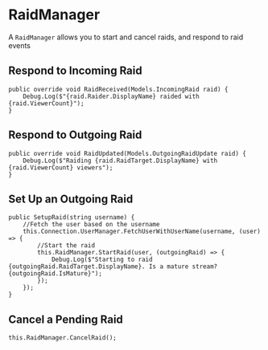 ﻿# RaidManager

A `RaidManager` allows you to start and cancel raids, and respond to raid events

## Respond to Incoming Raid

```
public override void RaidReceived(Models.IncomingRaid raid) {
	Debug.Log($"{raid.Raider.DisplayName} raided with {raid.ViewerCount}");
}
```

## Respond to Outgoing Raid

```
public override void RaidUpdated(Models.OutgoingRaidUpdate raid) {
    Debug.Log($"Raiding {raid.RaidTarget.DisplayName} with {raid.ViewerCount} viewers");
}
```

## Set Up an Outgoing Raid

```
public SetupRaid(string username) {
	//Fetch the user based on the username
	this.Connection.UserManager.FetchUserWithUserName(username, (user) => {
		//Start the raid
		this.RaidManager.StartRaid(user, (outgoingRaid) => {
			Debug.Log($"Starting to raid {outgoingRaid.RaidTarget.DisplayName}. Is a mature stream? {outgoingRaid.IsMature}");
		});
	});
}
```

## Cancel a Pending Raid

```
this.RaidManager.CancelRaid();
```

